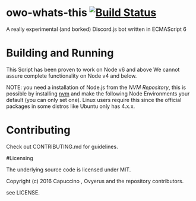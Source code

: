 # owo-whats-this [![Build Status](https://travis-ci.org/owo-dev-team/owo-whats-this.svg?branch=master)](https://travis-ci.org/owo-dev-team/owo-whats-this)
A really experimental (and borked) Discord.js bot written in ECMAScript 6

# Building and Running
This Script has been proven to work on Node v6 and above
We cannot assure complete functionality on Node v4 and below.

NOTE: you need a installation of Node.js from the *NVM Repository*, this is possible by installing [nvm](http://nvm.sh) and make the following Node Environments your default (you can only set one).
Linux users require this since the official packages in some distros like Ubuntu only has 4.x.x. 

# Contributing

Check out CONTRIBUTING.md for guidelines.

#Licensing

The underlying source code is licensed under MIT.


Copyright (c) 2016 Capuccino , Ovyerus and the repository contributors.


see LICENSE.


